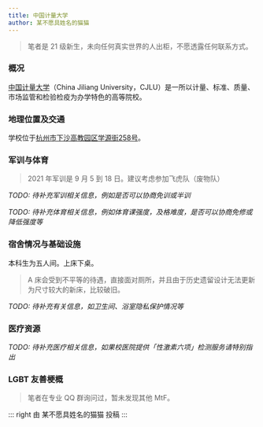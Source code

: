 ```yaml
---
title: 中国计量大学
author: 某不愿具姓名的猫猫
---
```


> 笔者是 21 级新生，未向任何真实世界的人出柜，不愿透露任何联系方式。

### 概况

[中国计量大学](https://www.cjlu.edu.cn)（China Jiliang University，CJLU）是一所以计量、标准、质量、市场监管和检验检疫为办学特色的高等院校。

### 地理位置及交通

学校位于[杭州市下沙高教园区学源街258号](https://amap.com/place/B023B0BXRR)。

### 军训与体育

> 2021 年军训是 9 月 5 到 18 日。建议考虑参加飞虎队（废物队）

_TODO: 待补充军训相关信息，例如是否可以协商免训或半训_

_TODO: 待补充体育相关信息，例如体育课强度，及格难度，是否可以协商免修或降低强度等_

### 宿舍情况与基础设施

本科生为五人间。上床下桌。

> A 床会受到不平等的待遇，直接面对厕所，并且由于历史遗留设计无法更新为尺寸较大的新床，比较破旧。

_TODO: 待补充有关信息，如卫生间、浴室隐私保护情况等_

### 医疗资源

_TODO: 待补充医疗相关信息，如果校医院提供「性激素六项」检测服务请特别指出_

### LGBT 友善梗概

> 笔者在专业 QQ 群询问过，暂未发现其他 MtF。

::: right
由 某不愿具姓名的猫猫 投稿
:::